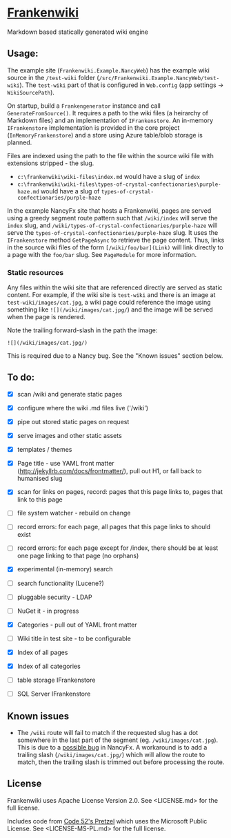 # [Frankenwiki](http://frankenwiki.com)

Markdown based statically generated wiki engine

## Usage:

The example site (`Frankenwiki.Example.NancyWeb`) has the example wiki source in the `/test-wiki` folder (`/src/Frankenwiki.Example.NancyWeb/test-wiki`). The `test-wiki` part of that is configured in `Web.config` (app settings -> `WikiSourcePath`).

On startup, build a `Frankengenerator` instance and call `GenerateFromSource()`. It requires a path to the wiki files (a heirarchy of Markdown files) and an implementation of `IFrankenstore`. An in-memory `IFrankenstore` implementation is provided in the core project (`InMemoryFrankenstore`) and a store using Azure table/blob storage is planned.

Files are indexed using the path to the file within the source wiki file with extensions stripped - the slug.

- `c:\frankenwiki\wiki-files\index.md` would have a slug of `index`
- `c:\frankenwiki\wiki-files\types-of-crystal-confectionaries\purple-haze.md` would have a slug of `types-of-crystal-confectionaries/purple-haze`

In the example NancyFx site that hosts a Frankenwiki, pages are served using a greedy segment route pattern such that `/wiki/index` will serve the `index` slug, and `/wiki/types-of-crystal-confectionaries/purple-haze` will serve the `types-of-crystal-confectionaries/purple-haze` slug. It uses the `IFrankenstore` method `GetPageAsync` to retrieve the page content. Thus, links in the source wiki files of the form `[/wiki/foo/bar](Link)` will link directly to a page with the `foo/bar` slug. See `PageModule` for more information.

### Static resources

Any files within the wiki site that are referenced directly are served as static content. For example, if the wiki site is `test-wiki` and there is an image at `test-wiki/images/cat.jpg`, a wiki page could reference the image using something like `![](/wiki/images/cat.jpg/`) and the image will be served when the page is rendered.

Note the trailing forward-slash in the path the image:

	![](/wiki/images/cat.jpg/)

This is required due to a Nancy bug. See the "Known issues" section below.



## To do:


- [x] scan /wiki and generate static pages
- [x] configure where the wiki .md files live ('/wiki')
- [x] pipe out stored static pages on request
- [x] serve images and other static assets
- [x] templates / themes
- [x] Page title - use YAML front matter (http://jekyllrb.com/docs/frontmatter/), pull out H1, or fall back to humanised slug
- [x] scan for links on pages, record: pages that this page links to, pages that link to this page
- [ ] file system watcher - rebuild on change
- [ ] record errors: for each page, all pages that this page links to should exist
- [ ] record errors: for each page except for /index, there should be at least one page linking to that page (no orphans)
- [x] experimental (in-memory) search
- [ ] search functionality (Lucene?)
- [ ] pluggable security - LDAP
- [ ] NuGet it - in progress
- [x] Categories - pull out of YAML front matter
- [ ] Wiki title in test site - to be configurable
- [x] Index of all pages
- [x] Index of all categories
- [ ] table storage IFrankenstore
- [ ] SQL Server IFrankenstore


## Known issues

- The `/wiki` route will fail to match if the requested slug has a dot somewhere in the last part of the segment (eg. `/wiki/images/cat.jpg`). This is due to a [possible bug](https://github.com/NancyFx/Nancy/issues/1829) in NancyFx. A workaround is to add a trailing slash (`/wiki/images/cat.jpg/`) which will allow the route to match, then the trailing slash is trimmed out before processing the route.


## License

Frankenwiki uses Apache License Version 2.0. See <LICENSE.md> for the full license.

Includes code from [Code 52's Pretzel](https://github.com/Code52/pretzel) which uses the Microsoft Public License. See <LICENSE-MS-PL.md> for the full license.

